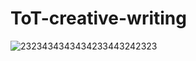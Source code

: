 # ToT-creative-writing
![2323434343434233443242323](https://github.com/Demigodd28/ToT-creative-writing/assets/128205682/428abb68-32b6-4222-b244-df244c6f2cd7)
